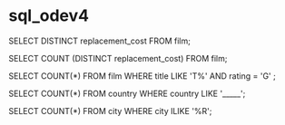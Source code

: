 # sql_odev4
SELECT DISTINCT replacement_cost FROM film;

SELECT COUNT (DISTINCT replacement_cost) FROM film;

SELECT COUNT(*) FROM film WHERE title LIKE 'T%' AND rating = 'G' ;

SELECT COUNT(*) FROM country WHERE country LIKE '_____';

SELECT COUNT(*) FROM city WHERE city ILIKE '%R';
